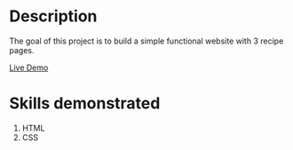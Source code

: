 # Description
The goal of this project is to build a simple functional website with 3 recipe pages.

[Live Demo](https://munglee.github.io/odin-recipes/)

# Skills demonstrated
1. HTML
2. CSS